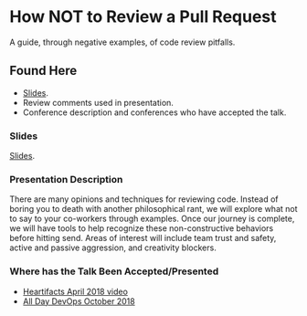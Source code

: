 # How NOT to Review a Pull Request

A guide, through negative examples, of code review pitfalls.

## Found Here

* [Slides](https://docs.google.com/presentation/d/1wLlvyI7akh_ybmO0MyzbBROukulH-Tw82RcT8kBuuWg/edit?usp=sharing).
* Review comments used in presentation.
* Conference description and conferences who have accepted the talk.

### Slides

[Slides](https://docs.google.com/presentation/d/1wLlvyI7akh_ybmO0MyzbBROukulH-Tw82RcT8kBuuWg/edit?usp=sharing).

### Presentation Description

There are many opinions and techniques for reviewing code. Instead
of boring you to death with another philosophical rant, we will
explore what not to say to your co-workers through examples. Once
our journey is complete, we will have tools to help recognize these
non-constructive behaviors before hitting send. Areas of interest
will include team trust and safety, active and passive aggression,
and creativity blockers.

### Where has the Talk Been Accepted/Presented

* [Heartifacts April 2018 video](https://youtu.be/sBwbUVG7CDY)
* [All Day DevOps October 2018](https://www.alldaydevops.com/addo-speakers/aaron-goldsmith)
